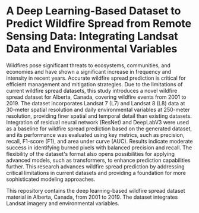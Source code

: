 # A Deep Learning-Based Dataset to Predict Wildfire Spread from Remote Sensing Data: Integrating Landsat Data and Environmental Variables
Wildfires pose significant threats to ecosystems, communities, and economies and have shown a significant increase in frequency and intensity in recent years. Accurate wildfire spread prediction is critical for efficient management and mitigation strategies. Due to the limitations of current wildfire spread datasets, this study introduces a novel wildfire spread dataset for Alberta, Canada, covering wildfire events from 2001 to 2019. The dataset incorporates Landsat 7 (L7) and Landsat 8 (L8) data at 30-meter spatial resolution and daily environmental variables at 250-meter resolution, providing finer spatial and temporal detail than existing datasets. Integration of residual neural network (ResNet) and DeepLabV3 were used as a baseline for wildfire spread prediction based on the generated dataset, and its performance was evaluated using key metrics, such as precision, recall, F1-score (F1), and area under curve (AUC). Results indicate moderate success in identifying burned pixels with balanced precision and recall. The flexibility of the dataset's format also opens possibilities for applying advanced models, such as transformers, to enhance prediction capabilities further. This research advances wildfire spread prediction by addressing critical limitations in current datasets and providing a foundation for more sophisticated modeling approaches.

This repository contains the deep learning-based wildfire spread dataset material in Alberta, Canada, from 2001 to 2019. The dataset integrates Landsat imagery and environmental variables.
